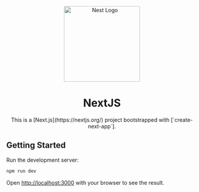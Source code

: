 <p align="center">
  <a href="http://nextjs.org/" target="blank"><img src="https://assets.vercel.com/image/upload/v1662130559/nextjs/Icon_dark_background.png" width="200" alt="Nest Logo" /></a>
</p>

<h1 align="center">
  NextJS
</h1>

<p align="center">
  This is a [Next.js](https://nextjs.org/) project bootstrapped with [`create-next-app`].
</p>

## Getting Started

Run the development server:

```bash
npm run dev
```

Open [http://localhost:3000](http://localhost:3000) with your browser to see the result.
